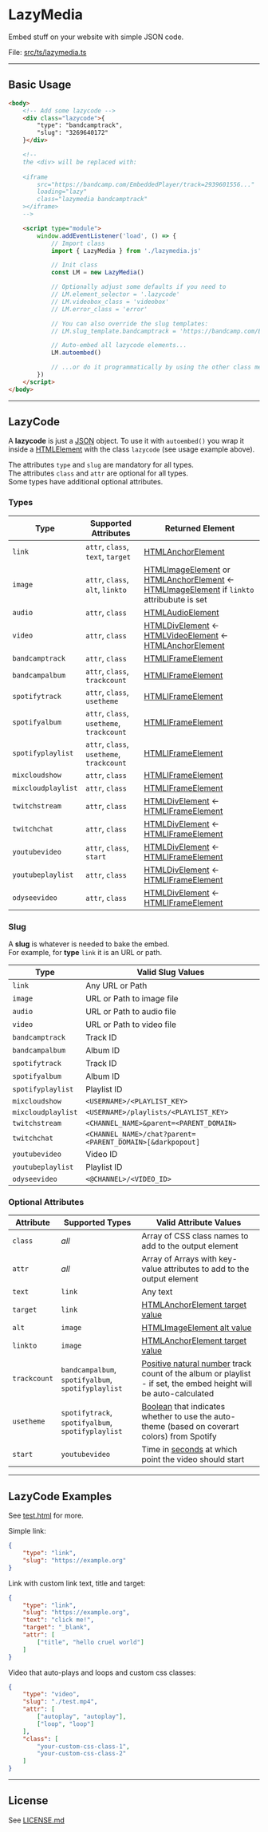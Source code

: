 # LazyMedia

Embed stuff on your website with simple JSON code.

File: [src/ts/lazymedia.ts](../../src/ts/lazymedia.ts)

---




## Basic Usage

```html
<body>
    <!-- Add some lazycode -->
    <div class="lazycode">{
        "type": "bandcamptrack",
        "slug": "3269640172"
    }</div>

    <!-- 
    the <div> will be replaced with:
    
    <iframe
        src="https://bandcamp.com/EmbeddedPlayer/track=2939601556..."
        loading="lazy"
        class="lazymedia bandcamptrack"
    ></iframe>
    -->

    <script type="module">
        window.addEventListener('load', () => {
            // Import class
            import { LazyMedia } from './lazymedia.js'

            // Init class
            const LM = new LazyMedia()

            // Optionally adjust some defaults if you need to
            // LM.element_selector = '.lazycode'
            // LM.videobox_class = 'videobox'
            // LM.error_class = 'error'

            // You can also override the slug templates:
            // LM.slug_template.bandcamptrack = 'https://bandcamp.com/EmbeddedPlayer/track={SLUG}/tracklist=false/size=large/bgcol=ffffff/linkcol=000000/artwork=none/transparent=true/',

            // Auto-embed all lazycode elements...
            LM.autoembed()

            // ...or do it programmatically by using the other class methods
        })
    </script>
</body>
```

---




## LazyCode

A **lazycode** is just a [JSON](https://json.org) object. To use it with `autoembed()` you wrap it inside a [HTMLElement](https://developer.mozilla.org/en-US/docs/Web/API/) with the class `lazycode` (see usage example above).

The attributes `type` and `slug` are mandatory for all types.  
The attributes `class` and `attr` are optional for all types.  
Some types have additional optional attributes.


### Types

| Type               | Supported Attributes                      | Returned Element |
|--------------------|-------------------------------------------|------------------|
| `link`             | `attr`, `class`, `text`, `target`         | [HTMLAnchorElement](https://developer.mozilla.org/en-US/docs/Web/API/HTMLAnchorElement) |
| `image`            | `attr`, `class`, `alt`, `linkto`          | [HTMLImageElement](https://developer.mozilla.org/en-US/docs/Web/API/HTMLImageElement) or [HTMLAnchorElement](https://developer.mozilla.org/en-US/docs/Web/API/HTMLAnchorElement) &larr; [HTMLImageElement](https://developer.mozilla.org/en-US/docs/Web/API/HTMLImageElement) if `linkto` attribubute is set |
| `audio`            | `attr`, `class`                           | [HTMLAudioElement](https://developer.mozilla.org/en-US/docs/Web/API/HTMLAudioElement) |
| `video`            | `attr`, `class`                           | [HTMLDivElement](https://developer.mozilla.org/en-US/docs/Web/API/HTMLDivElement) &larr; [HTMLVideoElement](https://developer.mozilla.org/en-US/docs/Web/API/HTMLVideoElement) &larr; [HTMLAnchorElement](https://developer.mozilla.org/en-US/docs/Web/API/HTMLAnchorElement) |
| `bandcamptrack`    | `attr`, `class`                           | [HTMLIFrameElement](https://developer.mozilla.org/en-US/docs/Web/API/HTMLIFrameElement) |
| `bandcampalbum`    | `attr`, `class`, `trackcount`             | [HTMLIFrameElement](https://developer.mozilla.org/en-US/docs/Web/API/HTMLIFrameElement) |
| `spotifytrack`     | `attr`, `class`, `usetheme`               | [HTMLIFrameElement](https://developer.mozilla.org/en-US/docs/Web/API/HTMLIFrameElement) |
| `spotifyalbum`     | `attr`, `class`, `usetheme`, `trackcount` | [HTMLIFrameElement](https://developer.mozilla.org/en-US/docs/Web/API/HTMLIFrameElement) |
| `spotifyplaylist`  | `attr`, `class`, `usetheme`, `trackcount` | [HTMLIFrameElement](https://developer.mozilla.org/en-US/docs/Web/API/HTMLIFrameElement) |
| `mixcloudshow`     | `attr`, `class`                           | [HTMLIFrameElement](https://developer.mozilla.org/en-US/docs/Web/API/HTMLIFrameElement) |
| `mixcloudplaylist` | `attr`, `class`                           | [HTMLIFrameElement](https://developer.mozilla.org/en-US/docs/Web/API/HTMLIFrameElement) |
| `twitchstream`     | `attr`, `class`                           | [HTMLDivElement](https://developer.mozilla.org/en-US/docs/Web/API/HTMLDivElement) &larr; [HTMLIFrameElement](https://developer.mozilla.org/en-US/docs/Web/API/HTMLIFrameElement) |
| `twitchchat`       | `attr`, `class`                           | [HTMLDivElement](https://developer.mozilla.org/en-US/docs/Web/API/HTMLDivElement) &larr; [HTMLIFrameElement](https://developer.mozilla.org/en-US/docs/Web/API/HTMLIFrameElement) |
| `youtubevideo`     | `attr`, `class`, `start`                  | [HTMLDivElement](https://developer.mozilla.org/en-US/docs/Web/API/HTMLDivElement) &larr; [HTMLIFrameElement](https://developer.mozilla.org/en-US/docs/Web/API/HTMLIFrameElement) |
| `youtubeplaylist`  | `attr`, `class`                           | [HTMLDivElement](https://developer.mozilla.org/en-US/docs/Web/API/HTMLDivElement) &larr; [HTMLIFrameElement](https://developer.mozilla.org/en-US/docs/Web/API/HTMLIFrameElement) |
| `odyseevideo`      | `attr`, `class`                           | [HTMLDivElement](https://developer.mozilla.org/en-US/docs/Web/API/HTMLDivElement) &larr; [HTMLIFrameElement](https://developer.mozilla.org/en-US/docs/Web/API/HTMLIFrameElement) |


### Slug

A **slug** is whatever is needed to bake the embed.  
For example, for **type** `link` it is an URL or path.

| Type               | Valid Slug Values |
|--------------------|-------------------|
| `link`             | Any URL or Path |
| `image`            | URL or Path to image file |
| `audio`            | URL or Path to audio file |
| `video`            | URL or Path to video file |
| `bandcamptrack`    | Track ID |
| `bandcampalbum`    | Album ID |
| `spotifytrack`     | Track ID |
| `spotifyalbum`     | Album ID |
| `spotifyplaylist`  | Playlist ID |
| `mixcloudshow`     | `<USERNAME>/<PLAYLIST_KEY>` |
| `mixcloudplaylist` | `<USERNAME>/playlists/<PLAYLIST_KEY>` |
| `twitchstream`     | `<CHANNEL_NAME>&parent=<PARENT_DOMAIN>` |
| `twitchchat`       | `<CHANNEL_NAME>/chat?parent=<PARENT_DOMAIN>[&darkpopout]` |
| `youtubevideo`     | Video ID |
| `youtubeplaylist`  | Playlist ID |
| `odyseevideo`      | `<@CHANNEL>/<VIDEO_ID>` |


### Optional Attributes

| Attribute          | Supported Types                                    | Valid Attribute Values |
|--------------------|----------------------------------------------------|------------------------|
| `class`            | *all*                                              | Array of CSS class names to add to the output element |
| `attr`             | *all*                                              | Array of Arrays with key-value attributes to add to the output element |
| `text`             | `link`                                             | Any text |
| `target`           | `link`                                             | [HTMLAnchorElement target value](https://developer.mozilla.org/en-US/docs/Web/HTML/Element/a#attributes) |
| `alt`              | `image`                                            | [HTMLImageElement alt value](https://developer.mozilla.org/en-US/en-US/docs/Web/HTML/Element/img#attributes) |
| `linkto`           | `image`                                            | [HTMLAnchorElement target value](https://developer.mozilla.org/en-US/docs/Web/HTML/Element/a#attributes) |
| `trackcount`       | `bandcampalbum`, `spotifyalbum`, `spotifyplaylist` | [Positive natural number](https://en.wikipedia.org/wiki/Natural_number) track count of the album or playlist - if set, the embed height will be auto-calculated |
| `usetheme`         | `spotifytrack`, `spotifyalbum`, `spotifyplaylist`  | [Boolean](https://en.wikipedia.org/wiki/Boolean_data_type) that indicates whether to use the auto-theme (based on coverart colors) from Spotify |
| `start`            | `youtubevideo`                                     | Time in [seconds](https://en.wikipedia.org/wiki/Second) at which point the video should start |

---




## LazyCode Examples

See [test.html](./test.html) for more.

Simple link:
```json
{
    "type": "link",
    "slug": "https://example.org"
}
```

Link with custom link text, title and target:
```json
{
    "type": "link",
    "slug": "https://example.org",
    "text": "click me!",
    "target": "_blank",
    "attr": [
        ["title", "hello cruel world"]
    ]
}
```

Video that auto-plays and loops and custom css classes:

```json
{
    "type": "video",
    "slug": "./test.mp4",
    "attr": [
        ["autoplay", "autoplay"],
        ["loop", "loop"]
    ],
    "class": [
        "your-custom-css-class-1", 
        "your-custom-css-class-2"
    ]
}
```

---




## License

See [LICENSE.md](./LICENSE.md)
